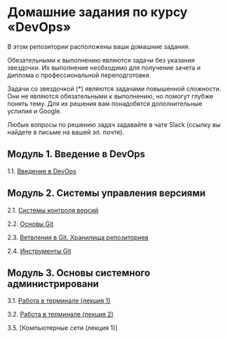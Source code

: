 # Домашние задания по курсу «DevOps»

В этом репозитории расположены ваши домашние задания. 

Обязательными к выполнению являются задачи без указания звездочки. Их выполнение необходимо для получение зачета и диплома о профессиональной переподготовке.

Задачи со звездочкой (*) являются задачами повышенной сложности. Они не являются обязательными к выполнению, но помогут глубже понять тему. Для их решения вам понадобятся дополнительные услилия и Google.

Любые вопросы по решению задач задавайте в чате Slack (ссылку вы найдете в письме на вашей эл. почте).

## Модуль 1. Введение в DevOps

1.1. [Введение в DevOps](01-intro-01)

## Модуль 2. Системы управления версиями

2.1. [Системы контроля версий](02-git-01-vcs)

2.2. [Основы Git](02-git-02-base)

2.3. [Ветвления в Git. Хранилища репозиториев](02-git-03-branching)

2.4. [Инструменты Git](02-git-04-tools)

## Модуль 3. Основы системного администрировани

3.1. [Работа в терминале (лекция 1)](03-sysadmin-01-terminal)

3.2. [Работа в терминале (лекция 2)](03-sysadmin-02-terminal)

3.5. [Компьютерные сети (лекция 1)]
